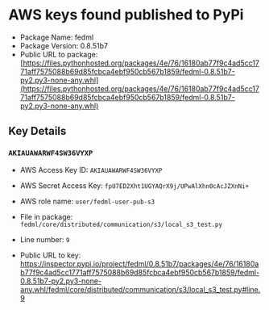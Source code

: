 # AWS keys found published to PyPi

* Package Name: fedml
* Package Version: 0.8.51b7
* Public URL to package: [https://files.pythonhosted.org/packages/4e/76/16180ab77f9c4ad5cc1771aff7575088b69d85fcbca4ebf950cb567b1859/fedml-0.8.51b7-py2.py3-none-any.whl](https://files.pythonhosted.org/packages/4e/76/16180ab77f9c4ad5cc1771aff7575088b69d85fcbca4ebf950cb567b1859/fedml-0.8.51b7-py2.py3-none-any.whl)

## Key Details

### `AKIAUAWARWF4SW36VYXP`

* AWS Access Key ID: `AKIAUAWARWF4SW36VYXP`
* AWS Secret Access Key: `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` 
* AWS role name: `user/fedml-user-pub-s3`
* File in package: `fedml/core/distributed/communication/s3/local_s3_test.py`
* Line number: `9`

* Public URL to key: https://inspector.pypi.io/project/fedml/0.8.51b7/packages/4e/76/16180ab77f9c4ad5cc1771aff7575088b69d85fcbca4ebf950cb567b1859/fedml-0.8.51b7-py2.py3-none-any.whl/fedml/core/distributed/communication/s3/local_s3_test.py#line.9


